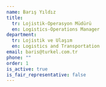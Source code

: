```yaml
---
name: Barış Yıldız
title:
  tr: Lojistik-Operasyon Müdürü
  en: Logistics-Operations Manager
department:
  tr: Lojistik ve Ulaşım
  en: Logistics and Transportation
email: baris@turkel.com.tr
phone: ""
order: 1
is_active: true
is_fair_representative: false
---
```

